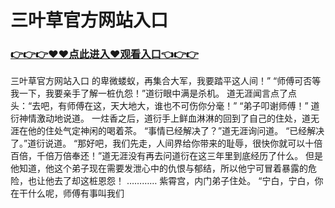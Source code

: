 # 三叶草官方网站入口

### <a href="http://www.baidu.com/link?url=ok3_Ml5QdPpOWDUDT8PseJcBKYiYUthhvs1MDf_XWaxIqoOiiz3h9rK40scs4rg4&wd">👉👉👉♥♥点此进入♥观看入口👈👉👉</a>

三叶草官方网站入口
 的卑微蝼蚁，再集合大军，我要踏平这人间！”
    “师傅可否等我一下，我要亲手了解一桩仇怨！”道衍眼中满是杀机。
    道无涯闻言点了点头：“去吧，有师傅在这，天大地大，谁也不可伤你分毫！”
    “弟子叩谢师傅！”
    道衍神情激动地说道。
    一炷香之后，道衍手上鲜血淋淋的回到了自己的住处，道无涯在他的住处气定神闲的喝着茶。
    “事情已经解决了？”道无涯询问道。
    “已经解决了。”道衍说道。
    “那好吧，我们先走，人间界给你带来的耻辱，很快你就可以十倍百倍，千倍万倍奉还！”道无涯没有再去问道衍在这三年里到底经历了什么。
    但是他知道，他这个弟子现在需要发泄心中的仇恨与郁结，所以他宁可冒着暴露的危险，也让他去了却这桩恩怨！
    …………
    紫霄宫，内门弟子住处。
    “宁白，宁白，你在干什么呢，师傅有事叫我们
